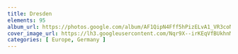 ```yaml
---
title: Dresden
elements: 95
album_url: https://photos.google.com/album/AF1QipN4Fff5hPizELvA1_VR3coNiygbEFI5jDCuY4P8
cover_image_url: https://lh3.googleusercontent.com/Nqr9X--irKEqVfBUkhnMi98sx-M6z8tgqM9AWRWSCw3WmcoVSqtnWcfqcGJ1xKq6NqqbqjWRfVK_BInwgaKIKQ0RT9N6KTo3jIGRs-J9ZF60RLRmtBzrg2OzYXWQ2BIJRzTtFVt3_i8jIlC3F0foJMw9Occ41iuz_wteACuUXK257Pwas7BtWPApvhHJCv4RDMofU8icP_9IhHnf5lW8f_kjCg-JB890APkmU-wqCl_rFpztMNQZ5o1PWhqnRqDSzd1xgan2pOsnh7TJckYngcoGHe9hENG_-jNHIicRwdyQlEEy26vXSOLQ30KvE42V6A-CgPWlgsJsLifqSfyNlvzN-vBRwlYL2XtKRj96GP8JnoGDLd9lgBYfTTJru7NymGC12Gc9WiOySzMf3MMhy9dWvVxG5kPzZCBLUr2xU9EmzlsqGTiNhXp0u4kDckbeJO5SuDFC1_cyJc96pW5lAlEppcEGo7m1zD5GdFtWofmBJcCOzjm3hhVpK4Qw2yrfsK8ehX--ltwocjc768hffMYVnnke8qm5jwkERtNj3RpGFxcfWbMfWGYWxND54CqcbFvnX-V9Mk99Wt39AGEcRvZw2ZtXltgH6FRqBjxO-pcVd6Tp6E1CHhNEKgXuy9Uv_U_CNc5jOR3obQqtJSet4u-HGg=s195-p-k-no
categories: [ Europe, Germany ]
---
```

